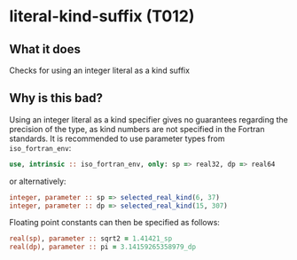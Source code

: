 # literal-kind-suffix (T012)
## What it does
Checks for using an integer literal as a kind suffix

## Why is this bad?
Using an integer literal as a kind specifier gives no guarantees regarding the
precision of the type, as kind numbers are not specified in the Fortran
standards. It is recommended to use parameter types from `iso_fortran_env`:

```f90
use, intrinsic :: iso_fortran_env, only: sp => real32, dp => real64
```

or alternatively:

```f90
integer, parameter :: sp => selected_real_kind(6, 37)
integer, parameter :: dp => selected_real_kind(15, 307)
```

Floating point constants can then be specified as follows:

```f90
real(sp), parameter :: sqrt2 = 1.41421_sp
real(dp), parameter :: pi = 3.14159265358979_dp
```